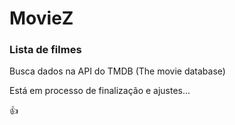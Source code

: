 <h1>MovieZ</h1>

<h3>Lista de filmes</h3>

Busca dados na API do TMDB (The movie database)

Está em processo de finalização e ajustes...

👍
